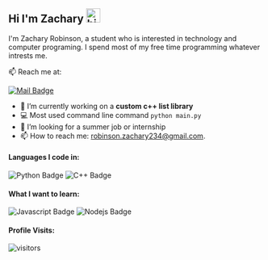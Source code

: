 ## Hi I'm Zachary <img src="https://user-images.githubusercontent.com/1303154/88677602-1635ba80-d120-11ea-84d8-d263ba5fc3c0.gif" width="28px" alt="hi">
I'm Zachary Robinson, a student who is interested in technology and computer programing. I spend most of my free time programming whatever intrests me.

:mailbox: Reach me at:

[![Mail Badge](https://img.shields.io/badge/-robinson.zachary234-c0392b?style=flat&labelColor=c0392b&logo=gmail&logoColor=white)](mailto:robinson.zachary234@gmail.com)

- 🔭 I’m currently working on a **custom c++ list library**
- :computer: Most used command line command `python main.py`
- 🤔 I’m looking for a summer job or internship
- 📫 How to reach me: robinson.zachary234@gmail.com.

#### Languages I code in:

![Python Badge](https://img.shields.io/badge/-Python-ffd480?style=for-the-badge&labelColor=black&logo=python&logoColor=61DBFB) 
![C++ Badge](https://img.shields.io/badge/-C++-4da6ff?style=for-the-badge&labelColor=black&logo=c&logoColor=61DBFB)

#### What I want to learn:

![Javascript Badge](https://img.shields.io/badge/-Javascript-F0DB4F?style=for-the-badge&labelColor=black&logo=javascript&logoColor=F0DB4F)
![Nodejs Badge](https://img.shields.io/badge/-Nodejs-3C873A?style=for-the-badge&labelColor=black&logo=node.js&logoColor=3C873A)


#### Profile Visits:
![visitors](https://visitor-badge.glitch.me/badge?page_id=zachary-d-r.zachary-d-r)
